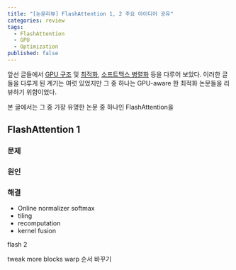 ```yaml
---
title: "[논문리뷰] FlashAttention 1, 2 주요 아이디어 공유"
categories: review
tags:
  - FlashAttention
  - GPU
  - Optimization
published: false
---
```

앞선 글들에서 [GPU 구조](http://jinwoongkim.net/gpu/알쓸G잡-GPU-메모리-및-쓰레드-구조/) 및 [최적화](http://jinwoongkim.net/gpu/알쓸G잡-GPU-Trick-or-Tweak/), [소프트맥스 병렬화](http://jinwoongkim.net/papers/paper-review-online-softmax/) 등을 다루어 보았다. 이러한 글들을 다루게 된 계기는 여럿 있었지만 그 중 하나는 GPU-aware 한 최적화 논문들을 리뷰하기 위함이었다.

본 글에서는 그 중 가장 유명한 논문 중 하나인 FlashAttention을 
## FlashAttention 1

### 문제

### 원인

### 해결



- Online normalizer softmax
- tiling
- recomputation
- kernel fusion

flash 2

tweak
more blocks
warp 순서 바꾸기
